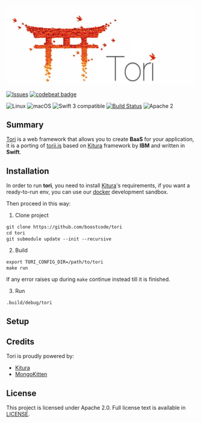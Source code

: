 
![Tori](https://raw.githubusercontent.com/boostcode/tori/master/.github/tori-logo.png)

[![Issues](https://img.shields.io/github/issues/boostcode/tori.svg?style=flat)](https://github.com/boostcode/tori/issues)
[![codebeat badge](https://codebeat.co/badges/8ddbd93f-ef3a-4ccc-9479-23dfbd3fe233)](https://codebeat.co/projects/github-com-boostcode-tori)

![Linux](https://img.shields.io/badge/linux-compatible-green.svg?style=flat)
![macOS](https://img.shields.io/badge/macOS-compatible-4BC51D.svg?style=flat)
![Swift 3 compatible](https://img.shields.io/badge/swift3-compatible-4BC51D.svg?style=flat)
[![Build Status](https://travis-ci.org/boostcode/tori.svg?branch=develop)](https://travis-ci.org/boostcode/tori)
![Apache 2](https://img.shields.io/badge/license-Apache2-blue.svg?style=flat)

## Summary

[Tori](https://github.com/boostcode/tori) is a web framework that allows you to create **BaaS** for your application, it is a porting of [torii.js](https://github.com/boostcode/torii.js) based on [Kitura](https://github.com/IBM-Swift/Kitura) framework by **IBM** and written in **Swift**.


## Installation

In order to run **tori**, you need to install [Kitura](https://github.com/IBM-Swift/Kitura)'s requirements, if you want a ready-to-run env, you can use our [docker](https://github.com/boostcode/swift-ubuntu-docker) development sandbox.

Then proceed in this way:

1) Clone project
```
git clone https://github.com/boostcode/tori
cd tori
git submodule update --init --recursive
```

2) Build
```
export TORI_CONFIG_DIR=/path/to/tori
make run
```
If any error raises up during ```make``` continue instead till it is finished.

3) Run
```
.build/debug/tori
```

## Setup


## Credits
Tori is proudly powered by:
- [Kitura](https://github.com/IBM-Swift/Kitura)
- [MongoKitten](https://github.com/PlanTeam/MongoKitten)

## License
This project is licensed under Apache 2.0. Full license text is available in [LICENSE](https://raw.githubusercontent.com/boostcode/tori/master/LICENSE).
